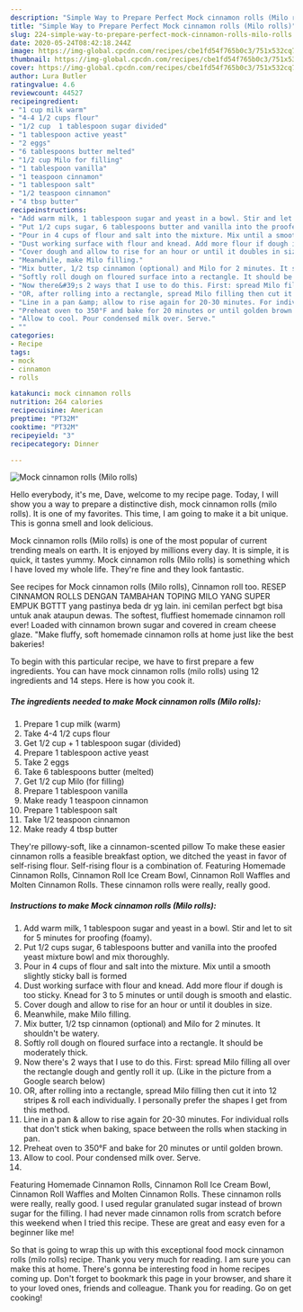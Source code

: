 ```yaml
---
description: "Simple Way to Prepare Perfect Mock cinnamon rolls (Milo rolls)"
title: "Simple Way to Prepare Perfect Mock cinnamon rolls (Milo rolls)"
slug: 224-simple-way-to-prepare-perfect-mock-cinnamon-rolls-milo-rolls
date: 2020-05-24T08:42:18.244Z
image: https://img-global.cpcdn.com/recipes/cbe1fd54f765b0c3/751x532cq70/mock-cinnamon-rolls-milo-rolls-recipe-main-photo.jpg
thumbnail: https://img-global.cpcdn.com/recipes/cbe1fd54f765b0c3/751x532cq70/mock-cinnamon-rolls-milo-rolls-recipe-main-photo.jpg
cover: https://img-global.cpcdn.com/recipes/cbe1fd54f765b0c3/751x532cq70/mock-cinnamon-rolls-milo-rolls-recipe-main-photo.jpg
author: Lura Butler
ratingvalue: 4.6
reviewcount: 44527
recipeingredient:
- "1 cup milk warm"
- "4-4 1/2 cups flour"
- "1/2 cup  1 tablespoon sugar divided"
- "1 tablespoon active yeast"
- "2 eggs"
- "6 tablespoons butter melted"
- "1/2 cup Milo for filling"
- "1 tablespoon vanilla"
- "1 teaspoon cinnamon"
- "1 tablespoon salt"
- "1/2 teaspoon cinnamon"
- "4 tbsp butter"
recipeinstructions:
- "Add warm milk, 1 tablespoon sugar and yeast in a bowl. Stir and let to sit for 5 minutes for proofing (foamy)."
- "Put 1/2 cups sugar, 6 tablespoons butter and vanilla into the proofed yeast mixture bowl and mix thoroughly."
- "Pour in 4 cups of flour and salt into the mixture. Mix until a smooth slightly sticky ball is formed"
- "Dust working surface with flour and knead. Add more flour if dough is too sticky. Knead for 3 to 5 minutes or until dough is smooth and elastic."
- "Cover dough and allow to rise for an hour or until it doubles in size."
- "Meanwhile, make Milo filling."
- "Mix butter, 1/2 tsp cinnamon (optional) and Milo for 2 minutes. It shouldn&#39;t be watery."
- "Softly roll dough on floured surface into a rectangle. It should be moderately thick."
- "Now there&#39;s 2 ways that I use to do this. First: spread Milo filling all over the rectangle dough and gently roll it up. (Like in the picture from a Google search below)"
- "OR, after rolling into a rectangle, spread Milo filling then cut it into 12 stripes &amp; roll each individually. I personally prefer the shapes I get from this method."
- "Line in a pan &amp; allow to rise again for 20-30 minutes. For individual rolls that don&#39;t stick when baking, space between the rolls when stacking in pan."
- "Preheat oven to 350°F and bake for 20 minutes or until golden brown."
- "Allow to cool. Pour condensed milk over. Serve."
- ""
categories:
- Recipe
tags:
- mock
- cinnamon
- rolls

katakunci: mock cinnamon rolls 
nutrition: 264 calories
recipecuisine: American
preptime: "PT32M"
cooktime: "PT32M"
recipeyield: "3"
recipecategory: Dinner

---
```



![Mock cinnamon rolls (Milo rolls)](https://img-global.cpcdn.com/recipes/cbe1fd54f765b0c3/751x532cq70/mock-cinnamon-rolls-milo-rolls-recipe-main-photo.jpg)

Hello everybody, it's me, Dave, welcome to my recipe page. Today, I will show you a way to prepare a distinctive dish, mock cinnamon rolls (milo rolls). It is one of my favorites. This time, I am going to make it a bit unique. This is gonna smell and look delicious.

Mock cinnamon rolls (Milo rolls) is one of the most popular of current trending meals on earth. It is enjoyed by millions every day. It is simple, it is quick, it tastes yummy. Mock cinnamon rolls (Milo rolls) is something which I have loved my whole life. They're fine and they look fantastic.

See recipes for Mock cinnamon rolls (Milo rolls), Cinnamon roll too. RESEP CINNAMON ROLLS DENGAN TAMBAHAN TOPING MILO YANG SUPER EMPUK BGTTT yang pastinya beda dr yg lain. ini cemilan perfect bgt bisa untuk anak ataupun dewas. The softest, fluffiest homemade cinnamon roll ever! Loaded with cinnamon brown sugar and covered in cream cheese glaze. &#34;Make fluffy, soft homemade cinnamon rolls at home just like the best bakeries!


To begin with this particular recipe, we have to first prepare a few ingredients. You can have mock cinnamon rolls (milo rolls) using 12 ingredients and 14 steps. Here is how you cook it.

<!--inarticleads1-->

##### The ingredients needed to make Mock cinnamon rolls (Milo rolls):

1. Prepare 1 cup milk (warm)
1. Take 4-4 1/2 cups flour
1. Get 1/2 cup + 1 tablespoon sugar (divided)
1. Prepare 1 tablespoon active yeast
1. Take 2 eggs
1. Take 6 tablespoons butter (melted)
1. Get 1/2 cup Milo (for filling)
1. Prepare 1 tablespoon vanilla
1. Make ready 1 teaspoon cinnamon
1. Prepare 1 tablespoon salt
1. Take 1/2 teaspoon cinnamon
1. Make ready 4 tbsp butter


They&#39;re pillowy-soft, like a cinnamon-scented pillow To make these easier cinnamon rolls a feasible breakfast option, we ditched the yeast in favor of self-rising flour. Self-rising flour is a combination of. Featuring Homemade Cinnamon Rolls, Cinnamon Roll Ice Cream Bowl, Cinnamon Roll Waffles and Molten Cinnamon Rolls. These cinnamon rolls were really, really good. 

<!--inarticleads2-->

##### Instructions to make Mock cinnamon rolls (Milo rolls):

1. Add warm milk, 1 tablespoon sugar and yeast in a bowl. Stir and let to sit for 5 minutes for proofing (foamy).
1. Put 1/2 cups sugar, 6 tablespoons butter and vanilla into the proofed yeast mixture bowl and mix thoroughly.
1. Pour in 4 cups of flour and salt into the mixture. Mix until a smooth slightly sticky ball is formed
1. Dust working surface with flour and knead. Add more flour if dough is too sticky. Knead for 3 to 5 minutes or until dough is smooth and elastic.
1. Cover dough and allow to rise for an hour or until it doubles in size.
1. Meanwhile, make Milo filling.
1. Mix butter, 1/2 tsp cinnamon (optional) and Milo for 2 minutes. It shouldn&#39;t be watery.
1. Softly roll dough on floured surface into a rectangle. It should be moderately thick.
1. Now there&#39;s 2 ways that I use to do this. First: spread Milo filling all over the rectangle dough and gently roll it up. (Like in the picture from a Google search below)
1. OR, after rolling into a rectangle, spread Milo filling then cut it into 12 stripes &amp; roll each individually. I personally prefer the shapes I get from this method.
1. Line in a pan &amp; allow to rise again for 20-30 minutes. For individual rolls that don&#39;t stick when baking, space between the rolls when stacking in pan.
1. Preheat oven to 350°F and bake for 20 minutes or until golden brown.
1. Allow to cool. Pour condensed milk over. Serve.
1. 


Featuring Homemade Cinnamon Rolls, Cinnamon Roll Ice Cream Bowl, Cinnamon Roll Waffles and Molten Cinnamon Rolls. These cinnamon rolls were really, really good. I used regular granulated sugar instead of brown sugar for the filling. I had never made cinnamon rolls from scratch before this weekend when I tried this recipe. These are great and easy even for a beginner like me! 

So that is going to wrap this up with this exceptional food mock cinnamon rolls (milo rolls) recipe. Thank you very much for reading. I am sure you can make this at home. There's gonna be interesting food in home recipes coming up. Don't forget to bookmark this page in your browser, and share it to your loved ones, friends and colleague. Thank you for reading. Go on get cooking!
